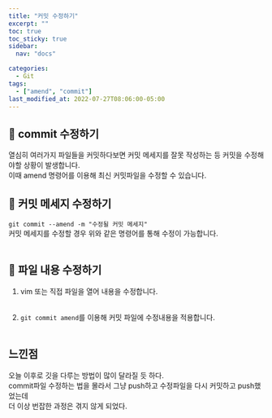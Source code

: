 ```yaml
---
title: "커밋 수정하기"
excerpt: ""
toc: true
toc_sticky: true
sidebar:
  nav: "docs"

categories:
  - Git
tags:
  - ["amend", "commit"]
last_modified_at: 2022-07-27T08:06:00-05:00
---
```


## 📄 commit 수정하기

열심히 여러가지 파일들을 커밋하다보면 커밋 메세지를 잘못 작성하는 등 커밋을 수정해야할 상황이 발생합니다.<br>
이때 amend 명령어를 이용해 최신 커밋파일을 수정할 수 있습니다.<br>

## 📄 커밋 메세지 수정하기

`git commit --amend -m "수정될 커밋 메세지"`<br>
커밋 메세지를 수정할 경우 위와 같은 명령어를 통해 수정이 가능합니다.<br><br>

## 📄 파일 내용 수정하기

1. vim 또는 직접 파일을 열어 내용을 수정합니다.<br><br>

2. `git commit amend`를 이용해 커밋 파일에 수정내용을 적용합니다.<br><br>

## 느낀점

오늘 이후로 깃을 다루는 방법이 많이 달라질 듯 하다.<br>
commit파일 수정하는 법을 몰라서 그냥 push하고 수정파일을 다시 커밋하고 push했었는데<br>
더 이상 번잡한 과정은 겪지 않게 되었다.<br>
